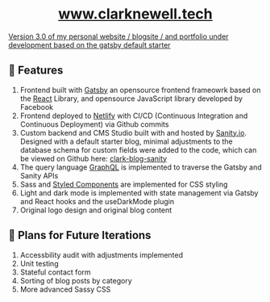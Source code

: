 <p align="center">
  <a href="https://www.clarknewell.tech">
    <h1 align="center">www.clarknewell.tech</h1>
</p>


Version 3.0 of my personal website / blogsite / and portfolio under development based on the [gatsby default starter](https://github.com/gatsbyjs/gatsby-starter-default)

## 🚀 Features

1. Frontend built with [Gatsby](https://gatsbyjs.com) an opensource frontend frameowrk based on the [React](https://reactjs.org) Library, and opensource JavaScript library developed by Facebook
1. Frontend deployed to [Netlify](https://www.netlify.com) with CI/CD (Continuous Integration and Continuous Deployment) via Github commits
1. Custom backend and CMS Studio built with and hosted by [Sanity.io](https://sanity.io). Designed with a default starter blog, minimal adjustments to the database schema for custom fields were added to the code, which can be viewed on Github here: [clark-blog-sanity](https://github.com/WCNewell/clark-blog-sanity)
1. The query language [GraphQL](https://graphql.org) is implemented to traverse the Gatsby and Sanity APIs
1. Sass and [Styled Components](https://styled-components.com/) are implemented for CSS styling
1. Light and dark mode is implemented with state management via Gatsby and React hooks and the useDarkMode plugin
1. Original logo design and original blog content

## 💖 Plans for Future Iterations

1. Accessbility audit with adjustments implemented
1. Unit testing
1. Stateful contact form
1. Sorting of blog posts by category
1. More advanced Sassy CSS

